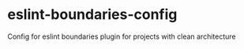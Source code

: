 # eslint-boundaries-config
Config for eslint boundaries plugin for projects with clean architecture
